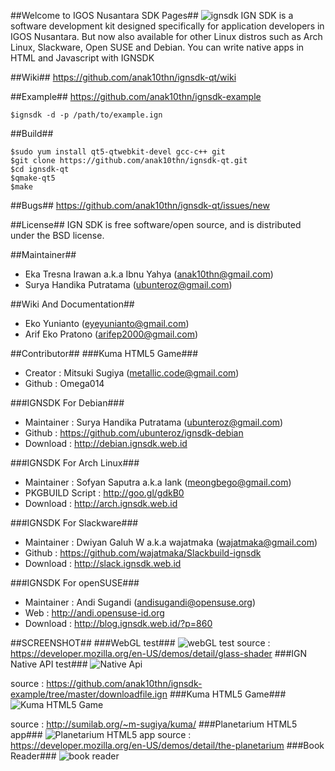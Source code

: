 ##Welcome to IGOS Nusantara SDK Pages##
![ignsdk](https://raw.github.com/anak10thn/ignsdk-art/master/logos/ignsdk-rocklovecode.png) 
IGN SDK is a software development kit designed specifically for application developers in IGOS Nusantara. But now also available for other Linux distros such as Arch Linux, Slackware, Open SUSE and Debian. You can write native apps in HTML and Javascript with IGNSDK

##Wiki##
https://github.com/anak10thn/ignsdk-qt/wiki

##Example##
https://github.com/anak10thn/ignsdk-example
```
$ignsdk -d -p /path/to/example.ign
```

##Build##
```
$sudo yum install qt5-qtwebkit-devel gcc-c++ git
$git clone https://github.com/anak10thn/ignsdk-qt.git
$cd ignsdk-qt
$qmake-qt5
$make
```

##Bugs##
https://github.com/anak10thn/ignsdk-qt/issues/new

##License##
IGN SDK is free software/open source, and is distributed under the BSD license.

##Maintainer##
* Eka Tresna Irawan a.k.a Ibnu Yahya (anak10thn@gmail.com)
* Surya Handika Putratama (ubunteroz@gmail.com)

##Wiki And Documentation##
* Eko Yunianto (eyeyunianto@gmail.com)
* Arif Eko Pratono (arifep2000@gmail.com)

##Contributor##
###Kuma HTML5 Game###
* Creator : Mitsuki Sugiya (metallic.code@gmail.com)
* Github : Omega014

###IGNSDK For Debian###
* Maintainer : Surya Handika Putratama (ubunteroz@gmail.com) 
* Github : https://github.com/ubunteroz/ignsdk-debian
* Download : http://debian.ignsdk.web.id

###IGNSDK For Arch Linux###
* Maintainer : Sofyan Saputra a.k.a Iank (meongbego@gmail.com)
* PKGBUILD Script : http://goo.gl/gdkB0
* Download : http://arch.ignsdk.web.id

###IGNSDK For Slackware###
* Maintainer : Dwiyan Galuh W a.k.a wajatmaka (wajatmaka@gmail.com)
* Github : https://github.com/wajatmaka/Slackbuild-ignsdk
* Download : http://slack.ignsdk.web.id

###IGNSDK For openSUSE###
* Maintainer : Andi Sugandi (andisugandi@opensuse.org)
* Web : http://andi.opensuse-id.org
* Download : http://blog.ignsdk.web.id/?p=860

##SCREENSHOT##
###WebGL test###
![webGL test](https://dl.dropboxusercontent.com/u/18000315/readme-ignsdk/screenshot6.png)
source : https://developer.mozilla.org/en-US/demos/detail/glass-shader
###IGN Native API test###
![Native Api](https://dl.dropboxusercontent.com/u/18000315/readme-ignsdk/screenshot1.png)

source : https://github.com/anak10thn/ignsdk-example/tree/master/downloadfile.ign
###Kuma HTML5 Game###
![Kuma HTML5 Game](https://dl.dropboxusercontent.com/u/18000315/readme-ignsdk/screenshot3.png)

source : http://sumilab.org/~m-sugiya/kuma/
###Planetarium HTML5 app###
![Planetarium HTML5 app](https://dl.dropboxusercontent.com/u/18000315/readme-ignsdk/screenshot8.png)
source : https://developer.mozilla.org/en-US/demos/detail/the-planetarium
###Book Reader###
![book reader](https://dl.dropboxusercontent.com/u/18000315/readme-ignsdk/reader.png)

